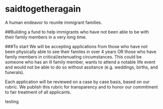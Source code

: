 # saidtogetheragain
A human endeavor to reunite immigrant families.

##Building a fund to help immigrants who have not been able to be with their family members in a very long time.

###To start
 We will be accepting applications from those who have not been physically able to see their familes in over 4 years OR those who have family members in critical/extenuating circumstances. This could be someone who has an ill family member, wants to attend a notable life event and would not be able to do so without assitance (e.g. weddings, births, and funerals).

 Each application will be reviewed on a case by case basis, based on our rubric. 
We publish this rubric for transparency and to honor our commitment to fair treatment of all applicants. 

testing